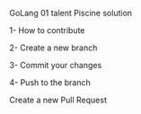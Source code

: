 GoLang 01 talent Piscine solution


1- How to contribute

2- Create a new branch

3- Commit your changes

4- Push to the branch

Create a new Pull Request
